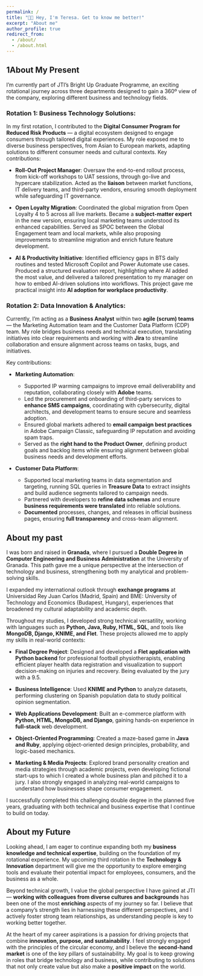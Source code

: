 ```yaml
---
permalink: /
title: "👋🏼 Hey, I'm Teresa. Get to know me better!"
excerpt: "About me"
author_profile: true
redirect_from: 
  - /about/
  - /about.html
---
```



## 1About My Present
I’m currently part of JTI’s Bright Up Graduate Programme, an exciting rotational journey across three departments designed to gain a 360º view of the company, exploring different business and technology fields.

### **Rotation 1: Business Technology Solutions:**
  In my first rotation, I contributed to the **Digital Consumer Program for Reduced Risk Products** — a digital ecosystem designed to engage consumers through tailored digital experiences. My role exposed me to diverse business perspectives, from Asian to European markets, adapting solutions to different consumer needs and cultural contexts.
  Key contributions:

  - **Roll-Out Project Manager**: Oversaw the end-to-end rollout process, from kick-off workshops to UAT sessions, through go-live and hypercare stabilization. Acted as the **liaison** between market functions, IT delivery teams, and third-party vendors, ensuring smooth deployment while safeguarding IT governance.

  - **Open Loyalty Migration**: Coordinated the global migration from Open Loyalty 4 to 5 across all live markets. Became a **subject-matter expert** in the new version, ensuring local marketing teams understood its enhanced capabilities. Served as SPOC between the Global Engagement team and local markets, while also proposing improvements to streamline migration and enrich future feature development.

  - **AI & Productivity Initiative**: Identified efficiency gaps in BTS daily routines and tested Microsoft Copilot and Power Automate use cases. Produced a structured evaluation report, highlighting where AI added the most value, and delivered a tailored presentation to my manager on how to embed AI-driven solutions into workflows. This project gave me practical insight into **AI adoption for workplace productivity**.

### **Rotation 2: Data Innovation & Analytics:**
  Currently, I’m acting as a **Business Analyst** within two **agile (scrum) teams** — the Marketing Automation team and the Customer Data Platform (CDP) team. My role bridges business needs and technical execution, translating initiatives into clear requirements and working with **Jira** to streamline collaboration and ensure alignment across teams on tasks, bugs, and initiatives.

  Key contributions:

  - **Marketing Automation**:
    - Supported IP warming campaigns to improve email deliverability and reputation, collaborating closely with **Adobe** teams.
    - Led the procurement and onboarding of third-party services to **enhance SMS campaigns**, coordinating with cybersecurity, digital architects, and development teams to ensure secure and seamless adoption.
    - Ensured global markets adhered to **email campaign best practices** in Adobe Campaign Classic, safeguarding IP reputation and avoiding spam traps.
    - Served as the **right hand to the Product Owner**, defining product goals and backlog items while ensuring alignment between global business needs and development efforts.

  - **Customer Data Platform**:
    - Supported local marketing teams in data segmentation and targeting, running SQL queries in **Treasure Data** to extract insights and build audience segments tailored to campaign needs.
    - Partnered with developers to **refine data schemas** and ensure **business requirements were translated** into reliable solutions.
    - **Documented** processes, changes, and releases in official business pages, ensuring **full transparency** and cross-team alignment.
    

## About my past
I was born and raised in **Granada**, where I pursued a **Double Degree in Computer Engineering and Business Administration** at the University of Granada. This path gave me a unique perspective at the intersection of technology and business, strengthening both my analytical and problem-solving skills.

I expanded my international outlook through **exchange programs** at Universidad Rey Juan Carlos (Madrid, Spain) and BME: University of Technology and Economics (Budapest, Hungary), experiences that broadened my cultural adaptability and academic depth.

Throughout my studies, I developed strong technical versatility, working with languages such as **Python, Java, Ruby, HTML, SQL**, and tools like **MongoDB, Django, KNIME, and Flet**. These projects allowed me to apply my skills in real-world contexts:

  - **Final Degree Project**: Designed and developed a **Flet application with Python backend** for professional football physiotherapists, enabling efficient player health data registration and visualization to support decision-making on injuries and recovery. Being evaluated by the jury with a 9.5. 

  - **Business Intelligence**: Used **KNIME and Python** to analyze datasets, performing clustering on Spanish population data to study political opinion segmentation.

  - **Web Applications Development**: Built an e-commerce platform with **Python, HTML, MongoDB, and Django**, gaining hands-on experience in **full-stack** web development.

  - **Object-Oriented Programming**: Created a maze-based game in **Java and Ruby**, applying object-oriented design principles, probability, and logic-based mechanics.

  - **Marketing & Media Projects**: Explored brand personality creation and media strategies through academic projects, even developing fictional start-ups to which I created a whole business plan and pitched it to a jury. I also strongly engaged in analyzing real-world campaigns to understand how businesses shape consumer engagement.


I successfully completed this challenging double degree in the planned five years, graduating with both technical and business expertise that I continue to build on today.


## About my Future
Looking ahead, I am eager to continue expanding both my **business knowledge and technical expertise**, building on the foundation of my rotational experience. My upcoming third rotation in the **Technology & Innovation** department will give me the opportunity to explore emerging tools and evaluate their potential impact for employees, consumers, and the business as a whole.

Beyond technical growth, I value the global perspective I have gained at JTI — **working with colleagues from diverse cultures and backgrounds** has been one of the most **enriching** aspects of my journey so far. I believe that a company’s strength lies in harnessing these different perspectives, and I actively foster strong team relationships, as understanding people is key to working better together.

At the heart of my career aspirations is a passion for driving projects that combine **innovation, purpose, and sustainability**. I feel strongly engaged with the principles of the circular economy, and I believe the **second-hand market** is one of the key pillars of sustainability. My goal is to keep growing in roles that bridge technology and business, while contributing to solutions that not only create value but also make a **positive impact** on the world.

